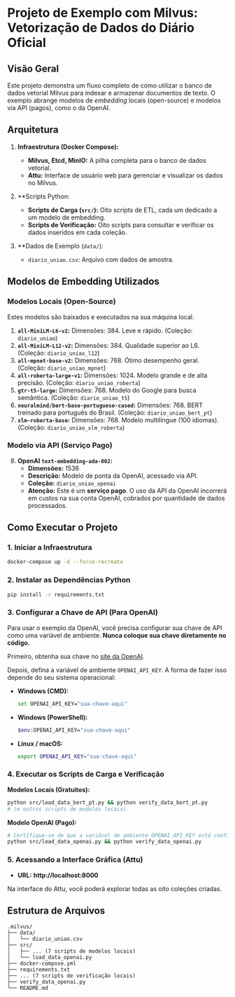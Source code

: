 # Projeto de Exemplo com Milvus: Vetorização de Dados do Diário Oficial

## Visão Geral

Este projeto demonstra um fluxo completo de como utilizar o banco de dados vetorial Milvus para indexar e armazenar documentos de texto. O exemplo abrange modelos de *embedding* locais (open-source) e modelos via API (pagos), como o da OpenAI.

## Arquitetura

1.  **Infraestrutura (Docker Compose):**
    -   **Milvus, Etcd, MinIO:** A pilha completa para o banco de dados vetorial.
    -   **Attu:** Interface de usuário web para gerenciar e visualizar os dados no Milvus.

2.  **Scripts Python:
    -   **Scripts de Carga (`src/`):** Oito scripts de ETL, cada um dedicado a um modelo de embedding.
    -   **Scripts de Verificação:** Oito scripts para consultar e verificar os dados inseridos em cada coleção.

3.  **Dados de Exemplo (`data/`):
    -   `diario_uniao.csv`: Arquivo com dados de amostra.

## Modelos de Embedding Utilizados

### Modelos Locais (Open-Source)

Estes modelos são baixados e executados na sua máquina local.

1.  **`all-MiniLM-L6-v2`:** Dimensões: 384. Leve e rápido. (Coleção: `diario_uniao`)
2.  **`all-MiniLM-L12-v2`:** Dimensões: 384. Qualidade superior ao L6. (Coleção: `diario_uniao_l12`)
3.  **`all-mpnet-base-v2`:** Dimensões: 768. Ótimo desempenho geral. (Coleção: `diario_uniao_mpnet`)
4.  **`all-roberta-large-v1`:** Dimensões: 1024. Modelo grande e de alta precisão. (Coleção: `diario_uniao_roberta`)
5.  **`gtr-t5-large`:** Dimensões: 768. Modelo do Google para busca semântica. (Coleção: `diario_uniao_t5`)
6.  **`neuralmind/bert-base-portuguese-cased`:** Dimensões: 768. BERT treinado para português do Brasil. (Coleção: `diario_uniao_bert_pt`)
7.  **`xlm-roberta-base`:** Dimensões: 768. Modelo multilíngue (100 idiomas). (Coleção: `diario_uniao_xlm_roberta`)

### Modelo via API (Serviço Pago)

8.  **OpenAI `text-embedding-ada-002`:**
    -   **Dimensões:** 1536
    -   **Descrição:** Modelo de ponta da OpenAI, acessado via API.
    -   **Coleção:** `diario_uniao_openai`
    -   **Atenção:** Este é um **serviço pago**. O uso da API da OpenAI incorrerá em custos na sua conta OpenAI, cobrados por quantidade de dados processados.

## Como Executar o Projeto

### 1. Iniciar a Infraestrutura

```sh
docker-compose up -d --force-recreate
```

### 2. Instalar as Dependências Python

```sh
pip install -r requirements.txt
```

### 3. Configurar a Chave de API (Para OpenAI)

Para usar o exemplo da OpenAI, você precisa configurar sua chave de API como uma variável de ambiente. **Nunca coloque sua chave diretamente no código.**

Primeiro, obtenha sua chave no [site da OpenAI](https://platform.openai.com/api-keys).

Depois, defina a variável de ambiente `OPENAI_API_KEY`. A forma de fazer isso depende do seu sistema operacional:

-   **Windows (CMD):**
    ```sh
    set OPENAI_API_KEY="sua-chave-aqui"
    ```
-   **Windows (PowerShell):**
    ```sh
    $env:OPENAI_API_KEY="sua-chave-aqui"
    ```
-   **Linux / macOS:**
    ```sh
    export OPENAI_API_KEY="sua-chave-aqui"
    ```

### 4. Executar os Scripts de Carga e Verificação

**Modelos Locais (Gratuitos):**
```sh
python src/load_data_bert_pt.py && python verify_data_bert_pt.py
# (e outros scripts de modelos locais)
```

**Modelo OpenAI (Pago):**
```sh
# Certifique-se de que a variável de ambiente OPENAI_API_KEY está configurada!
python src/load_data_openai.py && python verify_data_openai.py
```

### 5. Acessando a Interface Gráfica (Attu)

-   **URL:** **http://localhost:8000**

Na interface do Attu, você poderá explorar todas as oito coleções criadas.

## Estrutura de Arquivos

```
.milvus/
├── data/
│   └── diario_uniao.csv
├── src/
│   ├── ... (7 scripts de modelos locais)
│   └── load_data_openai.py
├── docker-compose.yml
├── requirements.txt
├── ... (7 scripts de verificação locais)
├── verify_data_openai.py
└── README.md
```
